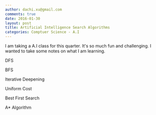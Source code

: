 ```yaml
---
author: dachi.xu@gmail.com
comments: true
date: 2016-01-30
layout: post
title: Artificial Intelligence Search Algorithms
categories: Comptuer Science - A.I
---
```


I am taking a A.I class for this quarter. It's so much fun and challenging. I wanted to take some notes on what I am learning.

DFS

BFS

Iterative Deepening

Uniform Cost

Best First Search

A* Algorithm